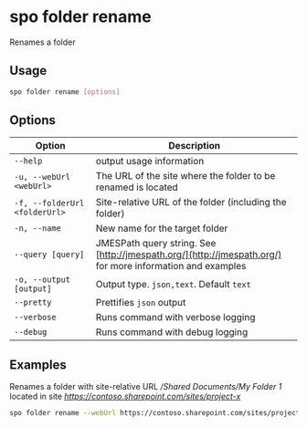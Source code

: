 # spo folder rename

Renames a folder

## Usage

```sh
spo folder rename [options]
```

## Options

Option|Description
------|-----------
`--help`|output usage information
`-u, --webUrl <webUrl>`|The URL of the site where the folder to be renamed is located
`-f, --folderUrl <folderUrl>`|Site-relative URL of the folder (including the folder)
`-n, --name`|New name for the target folder
`--query [query]`|JMESPath query string. See [http://jmespath.org/](http://jmespath.org/) for more information and examples
`-o, --output [output]`|Output type. `json,text`. Default `text`
`--pretty`|Prettifies `json` output
`--verbose`|Runs command with verbose logging
`--debug`|Runs command with debug logging

## Examples

Renames a folder with site-relative URL _/Shared Documents/My Folder 1_ located in site _https://contoso.sharepoint.com/sites/project-x_

```sh
spo folder rename --webUrl https://contoso.sharepoint.com/sites/project-x --folderUrl '/Shared Documents/My Folder 1' --name 'My Folder 2'
```